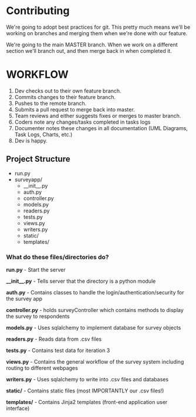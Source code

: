 # Contributing

We're going to adopt best practices for git. This pretty much means we'll be working on branches and merging them when we're done with our feature. 

We're going to the main MASTER branch. When we work on a different section we'll branch out, and then merge back in when completed it.

WORKFLOW
========

1. Dev checks out to their own feature branch.
2. Commits changes to their feature branch.
3. Pushes to the remote branch.
4. Submits a pull request to merge back into master.
5. Team reviews and either suggests fixes or merges to master branch.
6. Coders note any changes/tasks completed in tasks logs
7. Documenter notes these changes in all documentation (UML Diagrams, Task Logs, Charts, etc.)
8. Dev is happy.


## Project Structure

 - run.py  
 - surveyapp/ 
    - \_\_init\_\_.py
    - auth.py
    - controller.py
    - models.py
    - readers.py
    - tests.py
    - views.py
    - writers.py
    - static/
    - templates/

### What do these files/directories do?

__run.py__ - Start the server



__\_\_init\_\_.py__ - Tells server that the directory is a python module

__auth.py__ - Contains classes to handle the login/authentication/security for the survey app

__controller.py__ - holds surveyController which contains methods to display the survey to respondents

__models.py__ - Uses sqlalchemy to implement database for survey objects

__readers.py__ - Reads data from .csv files 

__tests.py__ - Contains test data for iteration 3

__views.py__ - Contains the general workflow of the survey system including routing to different webpages

__writers.py__ - Uses sqlalchemy to write into .csv files and databases


__static/__ - Contains static files (most IMPORTANTLY our .csv files!)

__templates/__ - Contains Jinja2 templates (front-end application user interface)

